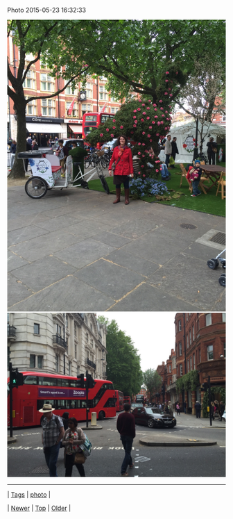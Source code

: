 <!--
title: Photo 2015-05-23 16
date: 2020-06-28T15:27:00.080Z
tags: photo
-->


Photo 2015-05-23 16:32:33

![](119689239707-0.jpg)
![](119689239707-1.jpg)

<!--BOTTOM-POST-NAVIGATION-->
---

| [Tags](tags.md) | [photo](tag-photo.md) |

| [Newer](119474911369.md) | [Top](index.md) | [Older](119752840974.md) |
